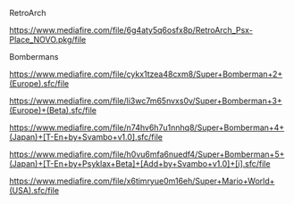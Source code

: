 RetroArch

https://www.mediafire.com/file/6g4aty5q6osfx8p/RetroArch_Psx-Place_NOVO.pkg/file

Bombermans

https://www.mediafire.com/file/cykx1tzea48cxm8/Super+Bomberman+2+(Europe).sfc/file

https://www.mediafire.com/file/li3wc7m65nvxs0v/Super+Bomberman+3+(Europe)+(Beta).sfc/file

https://www.mediafire.com/file/n74hv6h7u1nnhq8/Super+Bomberman+4+(Japan)+[T-En+by+Svambo+v1.0].sfc/file

https://www.mediafire.com/file/h0vu6mfa6nuedf4/Super+Bomberman+5+(Japan)+[T-En+by+Psyklax+Beta]+[Add+by+Svambo+v1.0]+[i].sfc/file

https://www.mediafire.com/file/x6timryue0m16eh/Super+Mario+World+(USA).sfc/file
